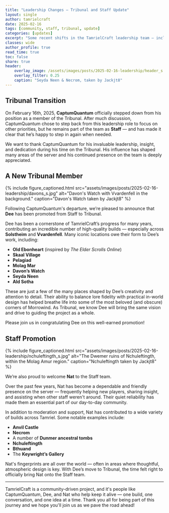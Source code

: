 ```yaml
---
title: "Leadership Changes – Tribunal and Staff Update"
layout: single
author: tamrielcraft
date: 2025-02-16
tags: [community, staff, tribunal, update]
categories: [updates]
excerpt: "Some recent shifts in the TamrielCraft leadership team — including a Tribunal stepping down and two new promotions from within the community."
classes: wide
author_profile: true
read_time: true
toc: false
share: true
header:
    overlay_image: /assets/images/posts/2025-02-16-leadership/header_s.jpg
    overlay_filter: 0.25
    caption: "Seyda Neen & Necrom, taken by Jackjt8"
---
```


## Tribunal Transition

On February 16th, 2025, **CaptumQuantum** officially stepped down from his position as a member of the Tribunal. After much discussion, CaptumQuantum chose to step back from this leadership role to focus on other priorities, but he remains part of the team as **Staff** — and has made it clear that he’s happy to step in again when needed.

We want to thank CaptumQuantum for his invaluable leadership, insight, and dedication during his time on the Tribunal. His influence has shaped many areas of the server and his continued presence on the team is deeply appreciated.


## A New Tribunal Member

{% include figure_captioned.html
	src="assets/images/posts/2025-02-16-leadership/davons_s.jpg"
	alt="Davon's Watch with Vvardenfell in the background."
	caption="Davon's Watch taken by Jackjt8"
%}

Following CaptumQuantum's departure, we’re pleased to announce that **Dee** has been promoted from Staff to Tribunal.

Dee has been a cornerstone of TamrielCraft’s progress for many years, contributing an incredible number of high-quality builds — especially across **Solstheim** and **Vvardenfell**. Many iconic locations owe their form to Dee’s work, including:

- **Old Ebonheart** (inspired by *The Elder Scrolls Online*)  
- **Skaal Village**  
- **Pelagiad**  
- **Molag Mar**  
- **Davon’s Watch**  
- **Seyda Neen**  
- **Ald Sotha**

These are just a few of the many places shaped by Dee’s creativity and attention to detail. Their ability to balance lore fidelity with practical in-world design has helped breathe life into some of the most beloved (and obscure) corners of Morrowind. As Tribunal, we know Dee will bring the same vision and drive to guiding the project as a whole.

Please join us in congratulating Dee on this well-earned promotion!


## Staff Promotion

{% include figure_captioned.html
	src="assets/images/posts/2025-02-16-leadership/nchuleftingth_s.jpg"
	alt="The Dwemer ruins of Nchuleftingth, within the Molag Amur region."
	caption="Nchuleftingth taken by Jackjt8"
%}

We’re also proud to welcome **Nat** to the Staff team.

Over the past few years, Nat has become a dependable and friendly presence on the server — frequently helping new players, sharing insight, and assisting when other staff weren't around. Their quiet reliability has made them an essential part of our day-to-day community.

In addition to moderation and support, Nat has contributed to a wide variety of builds across Tamriel. Some notable examples include:

- **Anvil Castle**  
- **Necrom**  
- A number of **Dunmer ancestral tombs**  
- **Nchuleftingth**  
- **Bthuand**  
- The **Keywright’s Gallery**

Nat's fingerprints are all over the world — often in areas where thoughtful, atmospheric design is key. With Dee’s move to Tribunal, the time felt right to officially bring Nat onto the Staff team.

---

TamrielCraft is a community-driven project, and it's people like CaptumQuantum, Dee, and Nat who help keep it alive — one build, one conversation, and one idea at a time. Thank you all for being part of this journey and we hope you'll join us as we pave the road ahead!
